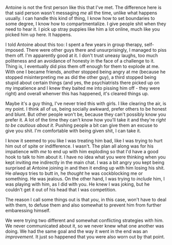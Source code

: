 Antoine is not the first person like this that I've met. The difference here is that said person wasn't messaging _me_ all the time, unlike what happens usually. I can handle this kind of thing, I know how to set boundaries to some degree, I know how to compartmentalize. I give people shit when they need to hear it. I pick up stray puppies like him a lot online, much like you picked him up here. It happens.

I told Antoine about this too: I spent a few years in group therapy, self-imposed. There were other guys there and unsurprisingly, I managed to piss them off. I'm apparently good at it. I don't trust uneasy laughs, too much politeness and an avoidance of honesty in the face of a challenge to it. Thing is, I eventually did piss them off enough for them to explode at me. With one I became friends, another stopped being angry at me (because he stopped misinterpreting me as did the other guy), a third stopped being stupid about certain things (and yes, the psychiatrists there picked up on my impatience and I knew they baited me into pissing him off - they were right) and overall whenver this has happened, it's cleared things up.

Maybe it's a guy thing, I've never tried this with girls. I like clearing the air, is my point. I think all of us, being socially awkward, prefer others to be honest and blunt. But other people won't be, because they can't possibly know you prefer it. A lot of the time they can't know how you'll take it and they're _right to be cautious about it_. Pushing people a bit can give them an excuse to give you shit. I'm comfortable with being given shit, I can take it.

I know it seemed to you like I was treating him bad, like I was trying to hurt him out of spite or indifference. I wasn't. The plan all along was for his impatience with _me_ to end up with him exploding so that I'd have a good hook to talk to him about it. I have no idea what you were thinking when you kept inviting me indirectly in the main chat. I was a bit angry you kept being surprised at Antoine joining in and then it ending up with him losing his shit. He _always_ tries to butt in, he _thought_ he was cockblocking me or something. He was jealous. On the other hand, I was trying to _include_ him, I was playing with him, as I did with you. He knew I was joking, but he couldn't get it out of his head that I was competition.

The reason I call some things out is that _you_, in this case, won't have to deal with them, to defuse them and also somewhat to prevent him from further embaressing himself.

We were trying two different and somewhat conflicting strategies with him. We never communicated about it, so we never knew what one another was doing. We had the same goal and the way it went in the end was an _improvement_. It just so happened that you were also worn out by that point.
